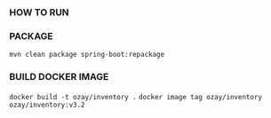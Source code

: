 ### HOW TO RUN


### PACKAGE
`mvn clean package spring-boot:repackage`
### BUILD DOCKER IMAGE
`docker build -t ozay/inventory .`
`docker image tag ozay/inventory ozay/inventory:v3.2`



